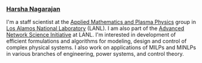 ### [Harsha Nagarajan](http://harshanagarajan.com)

I'm a staff scientist at the [Applied Mathematics and Plasma Physics](https://www.lanl.gov/org/ddste/aldsc/theoretical/applied-mathematics-plasma-physics/index.php) group in [Los Alamos National Laboratory](https://www.lanl.gov) (LANL). I am also part of the [Advanced Network Science Initiative](https://lanl-ansi.github.io) at LANL. 
I'm interested in development of efficient formulations and algorithms for modeling, design and control of complex physical systems. I also work on applications of MILPs and MINLPs in various branches of engineering, power systems, and control theory.
